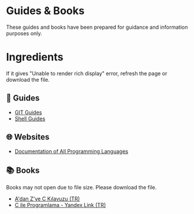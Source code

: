 # Guides & Books

These guides and books have been prepared for guidance and information purposes only.

# Ingredients
If it gives "Unable to render rich display" error, refresh the page or download the file.

## :page_facing_up: Guides

* [GIT Guides](https://github.com/nisaunnu/guides/blob/main/GIT.pdf)
* [Shell Guides](https://github.com/nisaunnu/guides/blob/main/Shell%20K%C4%B1lavuzu.pdf)

## :globe_with_meridians: Websites

* [Documentation of All Programming Languages](https://devdocs.io/)

## :books: Books

Books may not open due to file size. Please download the file.

* [A'dan Z'ye C Kılavuzu (TR)](https://github.com/nisaunnu/guides/blob/main/A'dan%20Z'ye%20C%20K%C4%B1lavuzu%20-%20Kaan%20Aslan.pdf)
* [C ile Programlama - Yandex Link (TR)](https://disk.yandex.com.tr/i/2IFF8HRcE0IE2g)
